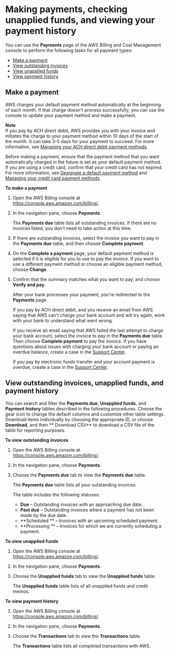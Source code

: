 # Making payments, checking unapplied funds, and viewing your payment history<a name="manage-making-a-payment"></a>

You can use the **Payments** page of the AWS Billing and Cost Management console to perform the following tasks for all payment types:
+ [Make a payment](#making-a-payment)
+ [View outstanding invoices](#view-outstanding-invoices-procedure)
+ [View unapplied funds](#view-unapplied-funds-procedure)
+ [View payment history](#view-payment-history-procedure)

## Make a payment<a name="make-a-payment"></a>

AWS charges your default payment method automatically at the beginning of each month\. If that charge doesn't process successfully, you can use the console to update your payment method and make a payment\.

**Note**  
If you pay by ACH direct debit, AWS provides you with your invoice and initiates the charge to your payment method within 10 days of the start of the month\. It can take 3–5 days for your payment to succeed\. For more information, see [Managing your ACH direct debit payment methods](manage-debit.md)\.

Before making a payment, ensure that the payment method that you want automatically charged in the future is set as your default payment method\. If you are using a credit card, confirm that your credit card has not expired\. For more information, see [Designate a default payment method](manage-payment-method.md#manage-designate-default) and [Managing your credit card payment methods](manage-cc.md)\.<a name="making-a-payment"></a>

**To make a payment**

1. Open the AWS Billing console at [https://console\.aws\.amazon\.com/billing/](https://console.aws.amazon.com/billing/home?#/)\.

1. In the navigation pane, choose **Payments**\.

   The **Payments due** table lists all outstanding invoices\. If there are no invoices listed, you don't need to take action at this time\.

1. If there are outstanding invoices, select the invoice you want to pay in the **Payments due** table, and then choose **Complete payment**\.

1. On the **Complete a payment** page, your default payment method is selected if it is eligible for you to use to pay the invoice\. If you want to use a different payment method or choose an eligible payment method, choose **Change**\.

1. Confirm that the summary matches what you want to pay, and choose **Verify and pay**\.

   After your bank processes your payment, you're redirected to the **Payments** page\.

   If you pay by ACH direct debit, and you receive an email from AWS saying that AWS can't charge your bank account and will try again, work with your bank to understand what went wrong\. 

   If you receive an email saying that AWS failed the last attempt to charge your bank account, select the invoice to pay in the **Payments due** table\. Then choose **Complete payment** to pay the invoice\. If you have questions about issues with charging your bank account or paying an overdue balance, create a case in the [Support Center](https://console.aws.amazon.com/support/home?#)\.

   If you pay by electronic funds transfer and your account payment is overdue, create a case in the [Support Center](https://console.aws.amazon.com/support/home?#)\.

## View outstanding invoices, unapplied funds, and payment history<a name="view-payment-info"></a>

You can search and filter the **Payments due**, **Unapplied funds**, and **Payment history** tables described in the following procedures\. Choose the gear icon to change the default columns and customize other table settings\. Download items individually by choosing the appropriate ID, or choose **Download**, and then ** Download CSV** to download a CSV file of the table for reporting purposes\.<a name="view-outstanding-invoices-procedure"></a>

**To view outstanding invoices**

1. Open the AWS Billing console at [https://console\.aws\.amazon\.com/billing/](https://console.aws.amazon.com/billing/home?#/)\.

1. In the navigation pane, choose **Payments**\.

1. Choose the **Payments due** tab to view the **Payments due** table\. 

   The **Payments due** table lists all your outstanding invoices\. 

   The table includes the following statuses:
   + **Due** – Outstanding invoices with an approaching due date\.
   + **Past due** – Outstanding invoices where a payment has not been made by the due date\.
   + **Scheduled ** – Invoices with an upcoming scheduled payment\.
   + **Processing ** – Invoices for which we are currently scheduling a payment\.<a name="view-unapplied-funds-procedure"></a>

**To view unapplied funds**

1. Open the AWS Billing console at [https://console\.aws\.amazon\.com/billing/](https://console.aws.amazon.com/billing/home?#/)\.

1. In the navigation pane, choose **Payments**\.

1. Choose the **Unapplied funds** tab to view the **Unapplied funds** table\. 

   The **Unapplied funds** table lists of all unapplied funds and credit memos\. <a name="view-payment-history-procedure"></a>

**To view payment history**

1. Open the AWS Billing console at [https://console\.aws\.amazon\.com/billing/](https://console.aws.amazon.com/billing/home?#/)\.

1. In the navigation pane, choose **Payments**\.

1. Choose the **Transactions** tab to view the **Transactions** table\. 

   The **Transactions** table lists all completed transactions with AWS\.